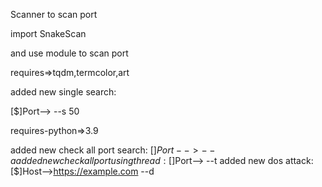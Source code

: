 Scanner to scan port

import SnakeScan

and use module to scan port 

requires=>tqdm,termcolor,art

added new single search:
    
[$]Port--> --s 50

requires-python=>3.9

added new check all port search:
 [$]Port--> --a 
added new check all port using thread:
 [$]Port--> --t 
 added new dos attack:
     [$]Host-->https://example.com --d
 
 